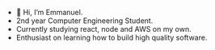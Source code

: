 - 👋 Hi, I’m Emmanuel.
- 2nd year Computer Engineering Student.
- Currently studying react, node and AWS on my own.
- Enthusiast on learning how to build high quality software.

<!---
mataarguedas/mataarguedas is a ✨ special ✨ repository because its `README.md` (this file) appears on your GitHub profile.
You can click the Preview link to take a look at your changes.
--->
